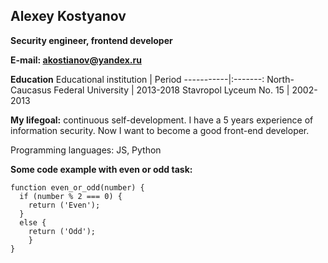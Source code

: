 ## Alexey Kostyanov
**Security engineer, frontend developer**

**E-mail: akostianov@yandex.ru**

**Education**
    Educational institution   | Period 
-----------|:-------: 
North-Caucasus Federal University   |    2013-2018
Stavropol Lyceum No. 15    |    2002-2013

**My lifegoal:** continuous self-development. I have a 5 years experience of information security. Now I want to become a good front-end developer.

Programming languages: JS, Python



**Some code example with even or odd task:**
```
function even_or_odd(number) {
  if (number % 2 === 0) {
    return ('Even');
  }
  else {
    return ('Odd');
    }
}
```

    
